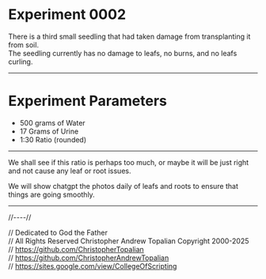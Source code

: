 # Experiment 0002

There is a third small seedling that had taken damage from transplanting it from soil.  
The seedling currently has no damage to leafs, no burns, and no leafs curling.

---

# Experiment Parameters
* 500 grams of Water
* 17 Grams of Urine
* 1:30 Ratio (rounded)  

---

We shall see if this ratio is perhaps too much, or maybe it will be just right and not cause any leaf or root issues.  

We will show chatgpt the photos daily of leafs and roots to ensure that things are going smoothly.  

---

//----//

// Dedicated to God the Father  
// All Rights Reserved Christopher Andrew Topalian Copyright 2000-2025  
// https://github.com/ChristopherTopalian  
// https://github.com/ChristopherAndrewTopalian  
// https://sites.google.com/view/CollegeOfScripting  

